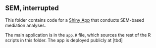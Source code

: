 ## SEM, interrupted

This folder contains code for a [Shiny App]() that conducts SEM-based mediation analyses. 

The main application is in the `app.R` file, which sources the rest of the R scripts in this folder. The app is deployed publicly at [tbd]
